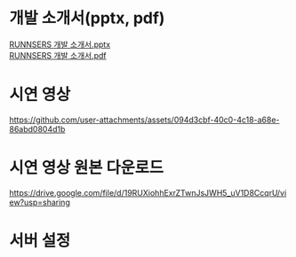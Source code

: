 # 개발 소개서(pptx, pdf)
[RUNNSERS 개발 소개서.pptx](https://github.com/user-attachments/files/18817969/RUNNSERS.pptx) <br>
[RUNNSERS 개발 소개서.pdf](https://github.com/user-attachments/files/18817970/RUNNSERS.pdf)

# 시연 영상


https://github.com/user-attachments/assets/094d3cbf-40c0-4c18-a68e-86abd0804d1b

# 시연 영상 원본 다운로드
https://drive.google.com/file/d/19RUXiohhExrZTwnJsJWH5_uV1D8CcqrU/view?usp=sharing

# 서버 설정
